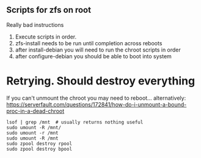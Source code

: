 Scripts for zfs on root
---

Really bad instructions

1. Execute scripts in order.
2. zfs-install needs to be run until completion across reboots
3. after install-debian you will need to run the chroot scripts in order
4. after configure-debian you should be able to boot into system

# Retrying. Should destroy everything
If you can't unmount the chroot you may need to reboot...
alternatively: https://serverfault.com/questions/172841/how-do-i-unmount-a-bound-proc-in-a-dead-chroot

```
lsof | grep /mnt  # usually returns nothing useful
sudo umount -R /mnt/
sudo umount -r /mnt
sudo umount -R /mnt
sudo zpool destroy rpool
sudo zpool destroy bpool
```
